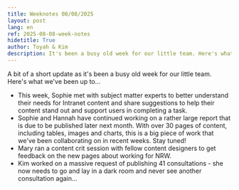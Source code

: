 ```yaml
---
title: Weeknotes 08/08/2025
layout: post
lang: en
ref: 2025-08-08-week-notes
hidetitle: True
author: Toyah & Kim
description: It's been a busy old week for our little team. Here's what we've been up to… 
---
```


A bit of a short update as it's been a busy old week for our little team. Here's what we've been up to… 

+ This week, Sophie met with subject matter experts to better understand their needs for Intranet content and share suggestions to help their content stand out and support users in completing a task. 
+ Sophie and Hannah have continued working on a rather large report that is due to be published later next month. With over 30 pages of content, including tables, images and charts, this is a big piece of work that we've been collaborating on in recent weeks. Stay tuned!
+ Mary ran a content crit session with fellow content designers to get feedback on the new pages about working for NRW.
+ Kim worked on a massive request of publishing 41 consultations - she now needs to go and lay in a dark room and never see another consultation again… 
